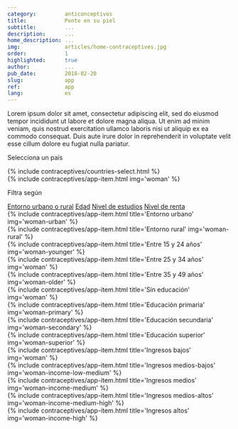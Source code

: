 ```yaml
---
category:         anticonceptivos
title:            Ponte en su piel
subtitle:         ...
description:      ...
home_description: ...
img:              articles/home-contraceptives.jpg
order:            1
highlighted:      true
author:           ...
pub_date:         2018-02-20
slug:             app
ref:              app
lang:             es
---
```


<div class="container page-content">
<div class="page-content-container" markdown="1">

Lorem ipsum dolor sit amet, consectetur adipiscing elit, sed do eiusmod tempor incididunt ut labore et dolore magna aliqua. Ut enim ad minim veniam, quis nostrud exercitation ullamco laboris nisi ut aliquip ex ea commodo consequat. Duis aute irure dolor in reprehenderit in voluptate velit esse cillum dolore eu fugiat nulla pariatur.

<div class="graph-container">
  <div id="contraceptives-app">
    <div>
      <p>Selecciona un país</p>
      {% include contraceptives/countries-select.html %}
    </div>
    <div class="contraceptives-app-data-container">{% include contraceptives/app-item.html img='woman' %}</div>
    <div class="contraceptives-app-filters">
      <p>Filtra según</p>
      <a class="btn btn-default" href="#contraceptives-filter-0" role="button" title="Entorno urbano o rural">Entorno urbano o rural</a>
      <a class="btn btn-default" href="#contraceptives-filter-1" role="button" title="Edad">Edad</a>
      <a class="btn btn-default" href="#contraceptives-filter-2" role="button" title="N ivel de estudios">Nivel de estudios</a>
      <a class="btn btn-default" href="#contraceptives-filter-3" role="button" title="Nivel de renta">Nivel de renta</a>
    </div>
  </div>
</div>
</div>


<div class="graph-container">

<!-- URBANO / RURAL -->
<div id="contraceptives-filter-0" class="contraceptives-filter">
  <div class="row">
    <div id="contraceptives-filter-0-1" class="col-sm-6">
      {% include contraceptives/app-item.html title='Entorno urbano' img='woman-urban' %}
    </div>
    <div id="contraceptives-filter-0-2" class="col-sm-6">
      {% include contraceptives/app-item.html title='Entorno rural' img='woman-rural' %}
    </div>
  </div>
</div>


<!-- EDAD -->
<div id="contraceptives-filter-1" class="contraceptives-filter">
  <div class="row">
    <div id="contraceptives-filter-1-1" class="col-sm-4">
      {% include contraceptives/app-item.html title='Entre 15 y 24 años' img='woman-younger' %}
    </div>
    <div id="contraceptives-filter-1-2" class="col-sm-4">
      {% include contraceptives/app-item.html title='Entre 25 y 34 años' img='woman' %}
    </div>
    <div id="contraceptives-filter-1-3" class="col-sm-4">
      {% include contraceptives/app-item.html title='Entre 35 y 49 años' img='woman-older' %}
    </div>
  </div>
</div>

<!-- ESTUDIOS -->
<div id="contraceptives-filter-2" class="contraceptives-filter">
  <div class="row">
    <div id="contraceptives-filter-2-0" class="col-sm-3">
      {% include contraceptives/app-item.html title='Sin educación' img='woman' %}
    </div>
    <div id="contraceptives-filter-2-1" class="col-sm-3">
      {% include contraceptives/app-item.html title='Educación primaria' img='woman-primary' %}
    </div>
    <div id="contraceptives-filter-2-2" class="col-sm-3">
      {% include contraceptives/app-item.html title='Educación secundaria' img='woman-secondary' %}
    </div>
    <div id="contraceptives-filter-2-3" class="col-sm-3">
      {% include contraceptives/app-item.html title='Educación superior' img='woman-superior' %}
    </div>
  </div>
</div>

<!-- INGRESOS -->
<div id="contraceptives-filter-3" class="contraceptives-filter">
  <div class="row">
    <div id="contraceptives-filter-3-1" class="col-sm-3">
      {% include contraceptives/app-item.html title='Ingresos bajos' img='woman' %}
    </div>
    <div id="contraceptives-filter-3-2" class="col-sm-3">
      {% include contraceptives/app-item.html title='Ingresos medios-bajos' img='woman-income-low-medium' %}
    </div>
    <div id="contraceptives-filter-3-3" class="col-sm-3">
      {% include contraceptives/app-item.html title='Ingresos medios' img='woman-income-medium' %}
    </div>
    <div id="contraceptives-filter-3-4" class="col-sm-3">
      {% include contraceptives/app-item.html title='Ingresos medios-altos' img='woman-income-medium-high' %}
    </div>
    <div id="contraceptives-filter-3-5" class="col-sm-3">
      {% include contraceptives/app-item.html title='Ingresos altos' img='woman-income-high' %}
    </div>
  </div>
</div>

</div>

</div>